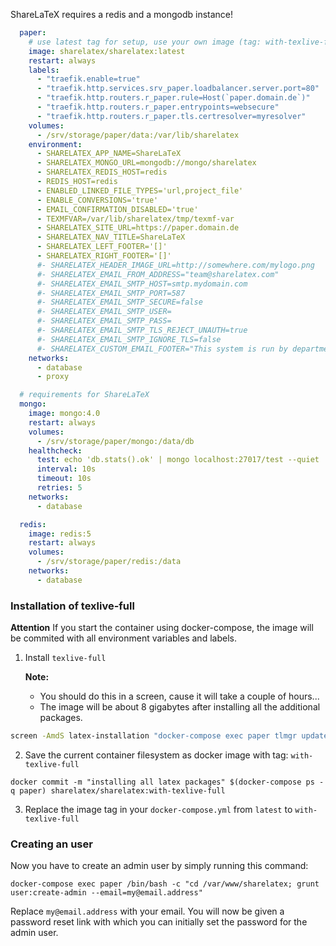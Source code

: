 ShareLaTeX requires a redis and a mongodb instance!
```yaml
  paper:
    # use latest tag for setup, use your own image (tag: with-texlive-full) after installation 
    image: sharelatex/sharelatex:latest
    restart: always
    labels:
      - "traefik.enable=true"
      - "traefik.http.services.srv_paper.loadbalancer.server.port=80"
      - "traefik.http.routers.r_paper.rule=Host(`paper.domain.de`)"
      - "traefik.http.routers.r_paper.entrypoints=websecure"
      - "traefik.http.routers.r_paper.tls.certresolver=myresolver"
    volumes:
      - /srv/storage/paper/data:/var/lib/sharelatex
    environment:
      - SHARELATEX_APP_NAME=ShareLaTeX
      - SHARELATEX_MONGO_URL=mongodb://mongo/sharelatex
      - SHARELATEX_REDIS_HOST=redis
      - REDIS_HOST=redis
      - ENABLED_LINKED_FILE_TYPES='url,project_file'
      - ENABLE_CONVERSIONS='true'
      - EMAIL_CONFIRMATION_DISABLED='true'
      - TEXMFVAR=/var/lib/sharelatex/tmp/texmf-var
      - SHARELATEX_SITE_URL=https://paper.domain.de
      - SHARELATEX_NAV_TITLE=ShareLaTeX
      - SHARELATEX_LEFT_FOOTER='[]'
      - SHARELATEX_RIGHT_FOOTER='[]'
      #- SHARELATEX_HEADER_IMAGE_URL=http://somewhere.com/mylogo.png
      #- SHARELATEX_EMAIL_FROM_ADDRESS="team@sharelatex.com"
      #- SHARELATEX_EMAIL_SMTP_HOST=smtp.mydomain.com
      #- SHARELATEX_EMAIL_SMTP_PORT=587
      #- SHARELATEX_EMAIL_SMTP_SECURE=false
      #- SHARELATEX_EMAIL_SMTP_USER=
      #- SHARELATEX_EMAIL_SMTP_PASS=
      #- SHARELATEX_EMAIL_SMTP_TLS_REJECT_UNAUTH=true
      #- SHARELATEX_EMAIL_SMTP_IGNORE_TLS=false
      #- SHARELATEX_CUSTOM_EMAIL_FOOTER="This system is run by department x"
    networks:
      - database
      - proxy

  # requirements for ShareLaTeX
  mongo:
    image: mongo:4.0
    restart: always
    volumes:
      - /srv/storage/paper/mongo:/data/db
    healthcheck:
      test: echo 'db.stats().ok' | mongo localhost:27017/test --quiet
      interval: 10s
      timeout: 10s
      retries: 5
    networks:
      - database

  redis:
    image: redis:5
    restart: always
    volumes:
      - /srv/storage/paper/redis:/data
    networks:
      - database
```

### Installation of texlive-full
**Attention**
    If you start the container using docker-compose, the image will be commited with all environment variables and labels.

1. Install `texlive-full`

   **Note:**

   - You should do this in a screen, cause it will take a couple of hours...
   - The image will be about 8 gigabytes after installing all the additional packages.

```sh
screen -AmdS latex-installation "docker-compose exec paper tlmgr update --self; tlmgr install scheme-full"
```

2. Save the current container filesystem as docker image with tag: `with-texlive-full`

```shell
docker commit -m "installing all latex packages" $(docker-compose ps -q paper) sharelatex/sharelatex:with-texlive-full
```

3. Replace the image tag in your `docker-compose.yml` from `latest` to `with-texlive-full`

### Creating an user

Now you have to create an admin user by simply running this command:

```shell
docker-compose exec paper /bin/bash -c "cd /var/www/sharelatex; grunt user:create-admin --email=my@email.address"
```

Replace `my@email.address` with your email. You will now be given a password reset link with which you can initially set the password for the admin user.